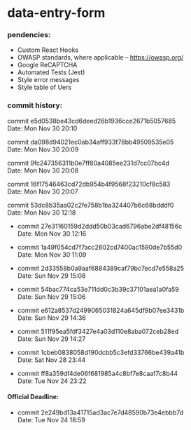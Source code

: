 # data-entry-form

### pendencies:

- Custom React Hooks
- OWASP standards, where applicable – https://owasp.org/
- Google ReCAPTCHA
- Automated Tests (Jest)
- Style error messages
- Style table of Uers

### commit history:

  commit e5d0538be43cd6deed26b1936cce2671b5057685<br/>
  Date:   Mon Nov 30 20:10
  
  commit da098d94021ec0ab34aff933f78bb49509535e05<br/>
  Date:   Mon Nov 30 20:09

  commit 9fc247356311b0e7ff80a4085ee231d7cc07bc4d<br/>
  Date:   Mon Nov 30 20:08

  commit 16f17546463cd72db954b4f9568f23210cf8c583<br/>
  Date:   Mon Nov 30 20:07

  commit 53dc8b35aa02c2fe758b1ba324407b6c68bdddf0<br/>
  Date:   Mon Nov 30 12:18

  - commit 27e31160159d2ddd50b03cad6796abe2df48156c<br/>
  Date:   Mon Nov 30 12:16

  - commit 1a49f054cd7f7acc2602cd7400ac1590de7b55d0<br/>
  Date:   Mon Nov 30 11:09

  - commit 2d33558b0a9aaf6884389caf79bc7ecd7e558a25<br/>
  Date:   Sun Nov 29 15:08

  - commit 54bac774ca53e711dd0c3b39c37101aea1a0fa59<br/>
  Date:   Sun Nov 29 15:06

  - commit e612a8537d2499065031824a645df9b07ee3431b<br/>
  Date:   Sun Nov 29 14:36

  - commit 511f95ea5fdf3427e4a03d110e8aba072ceb28ed<br/>
  Date:   Sun Nov 29 14:27

  - commit 1cbeb0838058d190dcbb5c3efd33766be439a41b<br/>
  Date:   Sat Nov 28 23:44

  - commit ff8a359df4de06f681985a4c8bf7e8caaf7c8b44<br/>
  Date:   Tue Nov 24 23:22

  #### Official Deadline:
  - commit 2e249bd13a41715ad3ac7e7d48590b73e4ebbb7d<br/>
  Date:   Tue Nov 24 18:59
